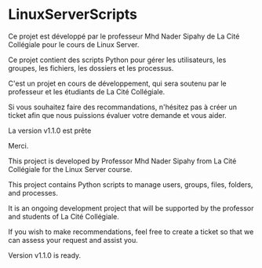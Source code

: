 # LinuxServerScripts

Ce projet est développé par le professeur Mhd Nader Sipahy de La Cité Collégiale pour le cours de Linux Server.

Ce projet contient des scripts Python pour gérer les utilisateurs, les groupes, les fichiers, les dossiers et les processus.

C'est un projet en cours de développement, qui sera soutenu par le professeur et les étudiants de La Cité Collégiale.

Si vous souhaitez faire des recommandations, n'hésitez pas à créer un ticket afin que nous puissions évaluer votre demande et vous aider.

La version v1.1.0 est prête

Merci.

This project is developed by Professor Mhd Nader Sipahy from La Cité Collégiale for the Linux Server course.

This project contains Python scripts to manage users, groups, files, folders, and processes.

It is an ongoing development project that will be supported by the professor and students of La Cité Collégiale.

If you wish to make recommendations, feel free to create a ticket so that we can assess your request and assist you.

Version v1.1.0 is ready.